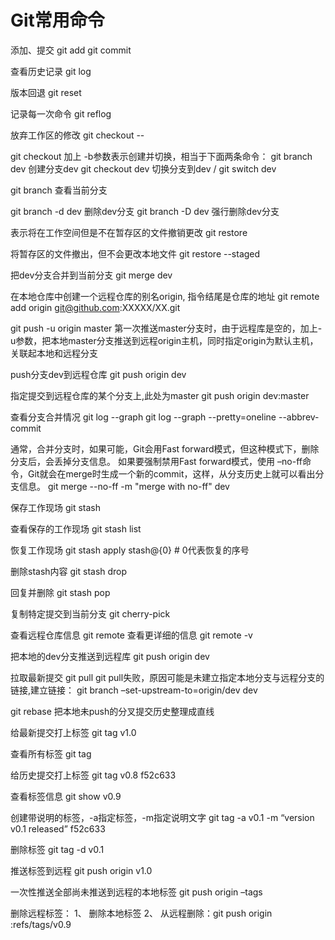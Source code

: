 # Git常用命令
添加、提交
git add 
git commit

查看历史记录
git log

版本回退
git reset

记录每一次命令
git reflog

放弃工作区的修改
git checkout --<file>

git checkout 加上 -b参数表示创建并切换，相当于下面两条命令：
git branch dev  创建分支dev
git checkout dev  切换分支到dev   /  git switch dev

git branch 查看当前分支

git branch -d dev 删除dev分支
git branch -D dev 强行删除dev分支

表示将在工作空间但是不在暂存区的文件撤销更改
git restore <file>

将暂存区的文件撤出，但不会更改本地文件
git restore --staged <file>
	
把dev分支合并到当前分支
git merge dev


在本地仓库中创建一个远程仓库的别名origin, 指令结尾是仓库的地址
git remote add origin git@github.com:XXXXX/XX.git

git push -u origin master
第一次推送master分支时，由于远程库是空的，加上-u参数，把本地master分支推送到远程origin主机，同时指定origin为默认主机，关联起本地和远程分支

push分支dev到远程仓库
git push origin dev

指定提交到远程仓库的某个分支上,此处为master
git push origin dev:master

查看分支合并情况
git log --graph
git log --graph --pretty=oneline --abbrev-commit

通常，合并分支时，如果可能，Git会用Fast forward模式，但这种模式下，删除分支后，会丢掉分支信息。
如果要强制禁用Fast forward模式，使用 –no-ff命令，Git就会在merge时生成一个新的commit，这样，从分支历史上就可以看出分支信息。
git merge --no-ff -m "merge with no-ff" dev


保存工作现场
git stash

查看保存的工作现场
git stash list

恢复工作现场
git stash apply stash@{0}   # 0代表恢复的序号

删除stash内容
git stash drop

回复并删除
git stash pop

复制特定提交到当前分支
git cherry-pick 

查看远程仓库信息
git remote
查看更详细的信息
git remote -v

把本地的dev分支推送到远程库
git push origin dev

拉取最新提交
git pull
git pull失败，原因可能是未建立指定本地分支与远程分支的链接,建立链接：
git branch –set-upstream-to=origin/dev  dev


git rebase 把本地未push的分叉提交历史整理成直线

给最新提交打上标签
git tag v1.0

查看所有标签
git tag

给历史提交打上标签
git tag v0.8 f52c633

查看标签信息
git show v0.9

创建带说明的标签，-a指定标签，-m指定说明文字
git tag -a v0.1 -m “version v0.1 released” f52c633


删除标签
git tag -d v0.1

推送标签到远程
git push origin v1.0

一次性推送全部尚未推送到远程的本地标签
git push origin –tags

删除远程标签：
1、	删除本地标签
2、	从远程删除：git push origin :refs/tags/v0.9